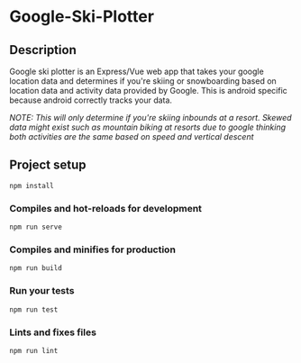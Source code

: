 # Google-Ski-Plotter

## Description
Google ski plotter is an Express/Vue web app that takes your google location data and determines if you're skiing or snowboarding based on
location data and activity data provided by Google. This is android specific because android correctly tracks your data.

_NOTE: This will only determine if you're skiing inbounds at a resort. Skewed data might exist such as mountain biking at resorts due to google thinking both activities are the same based on speed and vertical descent_

## Project setup
```
npm install
```

### Compiles and hot-reloads for development
```
npm run serve
```

### Compiles and minifies for production
```
npm run build
```

### Run your tests
```
npm run test
```

### Lints and fixes files
```
npm run lint
```
